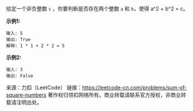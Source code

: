 给定一个非负整数 ```c``` ，你要判断是否存在两个整数 ```a``` 和 ```b```，使得 a^2 + b^2 = c。

**示例1:**
```
输入: 5
输出: True
解释: 1 * 1 + 2 * 2 = 5
```

**示例2:**
```
输入: 3
输出: False
```

来源：力扣（LeetCode）
链接：https://leetcode-cn.com/problems/sum-of-square-numbers
著作权归领扣网络所有。商业转载请联系官方授权，非商业转载请注明出处。
